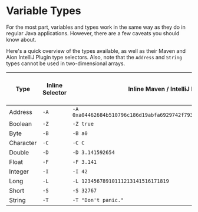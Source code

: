 # Variable Types

For the most part, variables and types work in the same way as they do in regular Java applications. However, there are a few caveats you should know about.

Here's a quick overview of the types available, as well as their Maven and Aion IntelliJ Plugin type selectors. Also, note that the `Address` and `String` types cannot be used in two-dimensional arrays.

| Type | Inline Selector | Inline Maven / IntelliJ Example | Two Dimension Array Available? |
| ---- | -------- | ------- | ----- |
| Address | `-A` | `-A 0xa04462684b510796c186d19abfa6929742f79394583d6efb1243bbb473f21d9f` | `False` |
| Boolean | `-Z` | `-Z true` | `True` |
| Byte | `-B` | `-B a0` | `True` |
| Character | `-C` | `-C C` | `True` |
| Double | `-D` | `-D 3.141592654` | `True` |
| Float | `-F` | `-F 3.141` | `True` |
| Integer | `-I` | `-I 42` | `True` |
| Long | `-L` | `-L 12345678910111213141516171819` | `True` |
| Short | `-S` | `-S 32767` | `True` |
| String | `-T` | `-T "Don't panic."` | `False` |